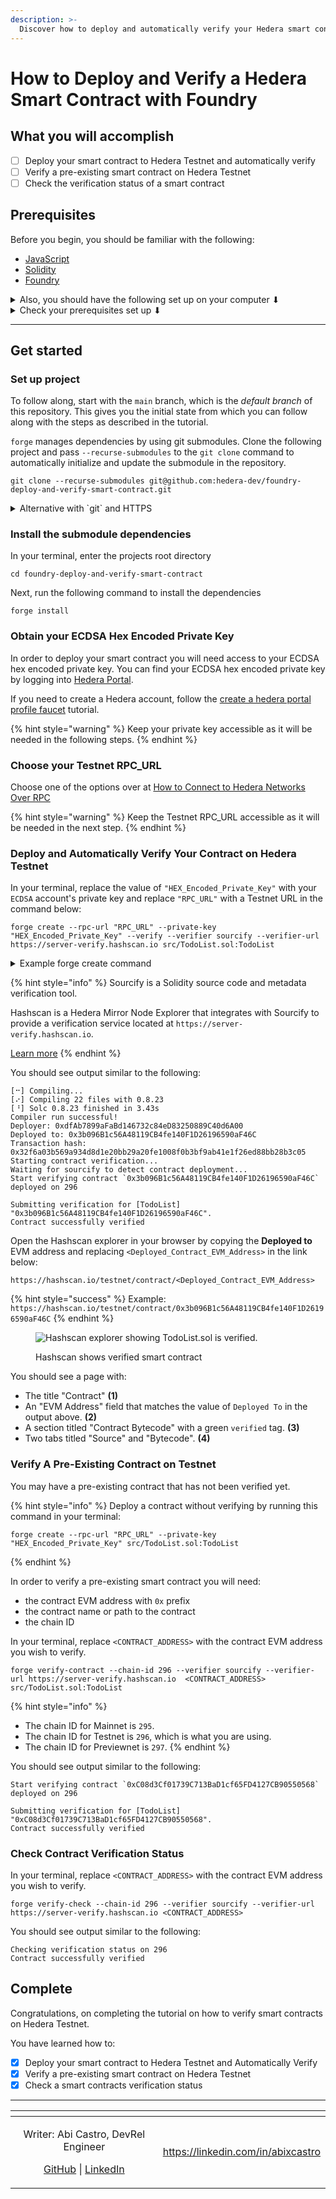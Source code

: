 ```yaml
---
description: >-
  Discover how to deploy and automatically verify your Hedera smart contract. Learn how to verify a pre-existing contract and check a contracts verification status.
---
```


# How to Deploy and Verify a Hedera Smart Contract with Foundry

## What you will accomplish
* [ ] Deploy your smart contract to Hedera Testnet and automatically verify
* [ ] Verify a pre-existing smart contract on Hedera Testnet
* [ ] Check the verification status of a smart contract

## Prerequisites

Before you begin, you should be familiar with the following:

* [JavaScript](https://developer.mozilla.org/en-US/docs/Web/JavaScript)
* [Solidity](https://docs.soliditylang.org/en/latest/)
* [Foundry](https://book.getfoundry.sh/)

<details>

<summary>Also, you should have the following set up on your computer ⬇ </summary>


* [x] `git` installed
    * Minimum version: 2.37
    * Recommended: [Install Git (Github)](https://github.com/git-guides/install-git)
* [x] A code editor or IDE
    * Recommended: [VS Code. Install VS Code (Visual Studio)](https://code.visualstudio.com/docs/setup/setup-overview)
* [x] NodeJs + npm installed
    * Minimum version of NodeJs: 18
    * Minimum version of npm: 9.5
    * Recommended for Linux & Mac: [nvm](https://github.com/nvm-sh/nvm)
    * Recommended for Windows: [nvm-windows](https://github.com/coreybutler/nvm-windows)
* [x] foundry `forge` and `cast` installed
    * `forge` Minimum version: 0.2.0 (3cdee82 2024-02-15T00:19:38.655803000Z)
    * `cast` Minimum version: 0.2.0 (3cdee82 2024-02-15T00:19:38.543163000Z)

</details>

<details>

<summary>Check your prerequisites set up ⬇ </summary>

Open your terminal, and enter the following commands.

```shell
git --version
code --version
node --version
npm --version
forge --version
cast --version
```

Each of these commands should output some text that includes a version number, for example:

```text
git --version
git version 2.39.2 (Apple Git-143)

code --version
1.81.1
6c3e3dba23e8fadc360aed75ce363ba185c49794
arm64

node --version
v20.6.1

npm --version
9.8.1

forge --version
0.2.0 (3cdee82 2024-02-15T00:19:38.655803000Z)

cast --version
0.2.0 (3cdee82 2024-02-15T00:19:38.543163000Z)

```
If the output contains text similar to `command not found`, please install that item.

</details>

***

## Get started

### Set up project

To follow along, start with the `main` branch,
which is the _default branch_ of this repository.
This gives you the initial state from which you can follow along
with the steps as described in the tutorial.

`forge` manages dependencies by using git submodules. Clone the following project and pass `--recurse-submodules` to the `git clone` command to automatically initialize and update the submodule in the repository.

```shell
git clone --recurse-submodules git@github.com:hedera-dev/foundry-deploy-and-verify-smart-contract.git
```

<details>

<summary>Alternative with `git` and HTTPS</summary>

If you haven't [configured SSH](https://docs.github.com/en/authentication/connecting-to-github-with-ssh) to work with `git`, you may wish use this command instead:

```shell
git clone --recurse-submodules https://github.com/hedera-dev/foundry-deploy-and-verify-smart-contract.git
```

</details>

### Install the submodule dependencies

In your terminal, enter the projects root directory

```shell
cd foundry-deploy-and-verify-smart-contract  
```

Next, run the following command to install the dependencies

```shell
forge install
```

### Obtain your ECDSA Hex Encoded Private Key

In order to deploy your smart contract you will need access to your ECDSA hex encoded private key. You can find your ECDSA hex encoded private key by logging into [Hedera Portal](https://portal.hedera.com).


If you need to create a Hedera account, follow the [create a hedera portal profile faucet](https://docs.hedera.com/hedera/getting-started/introduction#create-hedera-portal-profile-faucet) tutorial.


{% hint style="warning" %}
Keep your private key accessible as it will be needed in the following steps.
{% endhint %}

### Choose your Testnet RPC_URL

Choose one of the options over at [How to Connect to Hedera Networks Over RPC](https://docs.hedera.com/hedera/tutorials/more-tutorials/json-rpc-connections)


{% hint style="warning" %}
Keep the Testnet RPC_URL accessible as it will be needed in the next step.
{% endhint %}

### Deploy and Automatically Verify Your Contract on Hedera Testnet

In your terminal, replace the value of `"HEX_Encoded_Private_Key"` with your `ECDSA` account's private key and replace `"RPC_URL"` with a Testnet URL in the command below:

```shell
forge create --rpc-url "RPC_URL" --private-key "HEX_Encoded_Private_Key" --verify --verifier sourcify --verifier-url https://server-verify.hashscan.io src/TodoList.sol:TodoList
```

<details>

<summary>Example forge create command </summary>

```shell
forge create --rpc-url https://testnet.hashio.io/api --private-key 0x348ce564d427a3317b6536bbcff9290d69395b06ed6c486954e971d960fe87ac --verify --verifier sourcify --verifier-url https://server-verify.hashscan.io src/TodoList.sol:TodoList
```
</details>

{% hint style="info" %}
Sourcify is a Solidity source code and metadata verification tool.

Hashscan is a Hedera Mirror Node Explorer that integrates with Sourcify to provide a verification service located at `https://server-verify.hashscan.io`.

[Learn more](https://docs.hedera.com/hedera/core-concepts/smart-contracts/verifying-smart-contracts-beta)
{% endhint %}

You should see output similar to the following:

```text
[⠒] Compiling...
[⠔] Compiling 22 files with 0.8.23
[⠘] Solc 0.8.23 finished in 3.43s
Compiler run successful!
Deployer: 0xdfAb7899aFaBd146732c84eD83250889C40d6A00
Deployed to: 0x3b096B1c56A48119CB4fe140F1D26196590aF46C
Transaction hash: 0x32f6a03b569a934d8d1e20bb29a20fe1008f0b3bf9ab41e1f26ed88bb28b3c05
Starting contract verification...
Waiting for sourcify to detect contract deployment...
Start verifying contract `0x3b096B1c56A48119CB4fe140F1D26196590aF46C` deployed on 296

Submitting verification for [TodoList] "0x3b096B1c56A48119CB4fe140F1D26196590aF46C".
Contract successfully verified
```

Open the Hashscan explorer in your browser by
copying the **Deployed to** EVM address and replacing `<Deployed_Contract_EVM_Address>` in the link below:

```text
https://hashscan.io/testnet/contract/<Deployed_Contract_EVM_Address>
```

{% hint style="success" %}
Example: `https://hashscan.io/testnet/contract/0x3b096B1c56A48119CB4fe140F1D26196590aF46C`
{% endhint %}

<figure><img src="../../../.gitbook/assets/contract-verified-foundry.svg" alt="Hashscan explorer showing TodoList.sol is verified."><figcaption><p>Hashscan shows verified smart contract</p></figcaption></figure>

You should see a page with:

* The title "Contract" **(1)**
* An "EVM Address" field that matches the value of `Deployed To` in the output above. **(2)**
* A section titled "Contract Bytecode" with a green `verified` tag. **(3)**
* Two tabs titled "Source" and "Bytecode". **(4)**

### Verify A Pre-Existing Contract on Testnet

You may have a pre-existing contract that has not been verified yet.

{% hint style="info" %}
Deploy a contract without verifying by running this command in your terminal:

```shell
forge create --rpc-url "RPC_URL" --private-key "HEX_Encoded_Private_Key" src/TodoList.sol:TodoList
```
{% endhint %}

In order to verify a pre-existing smart contract you will need:

* the contract EVM address with `0x` prefix
* the contract name or path to the contract
* the chain ID

In your terminal, replace `<CONTRACT_ADDRESS>` with the contract EVM address you wish to verify.

```shell
forge verify-contract --chain-id 296 --verifier sourcify --verifier-url https://server-verify.hashscan.io  <CONTRACT_ADDRESS> src/TodoList.sol:TodoList
```

{% hint style="info" %}
- The chain ID for Mainnet is `295`.
- The chain ID for Testnet is `296`, which is what you are using.
- The chain ID for Previewnet is `297`.
{% endhint %}

You should see output similar to the following:

```text
Start verifying contract `0xC08d3Cf01739C713BaD1cf65FD4127CB90550568` deployed on 296

Submitting verification for [TodoList] "0xC08d3Cf01739C713BaD1cf65FD4127CB90550568".
Contract successfully verified
```

### Check Contract Verification Status

In your terminal, replace `<CONTRACT_ADDRESS>` with the contract EVM address you wish to verify.

```shell
forge verify-check --chain-id 296 --verifier sourcify --verifier-url https://server-verify.hashscan.io <CONTRACT_ADDRESS>
```

You should see output similar to the following:

```text
Checking verification status on 296
Contract successfully verified
```

## Complete

Congratulations, on completing the tutorial on how to verify smart contracts on Hedera Testnet.

You have learned how to:
* [x] Deploy your smart contract to Hedera Testnet and Automatically Verify
* [x] Verify a pre-existing smart contract on Hedera Testnet
* [x] Check a smart contracts verification status

***

<table data-card-size="large" data-view="cards"><thead><tr><th align="center"></th><th data-hidden data-card-target data-type="content-ref"></th></tr></thead><tbody><tr><td align="center"><p>Writer: Abi Castro, DevRel Engineer</p><p><a href="https://github.com/a-ridley">GitHub</a> | <a href="https://linkedin.com/in/abixcastro">LinkedIn</a></p></td><td><a href="https://linkedin.com/in/abixcastro">https://linkedin.com/in/abixcastro</a></td></tr></tbody></table>
